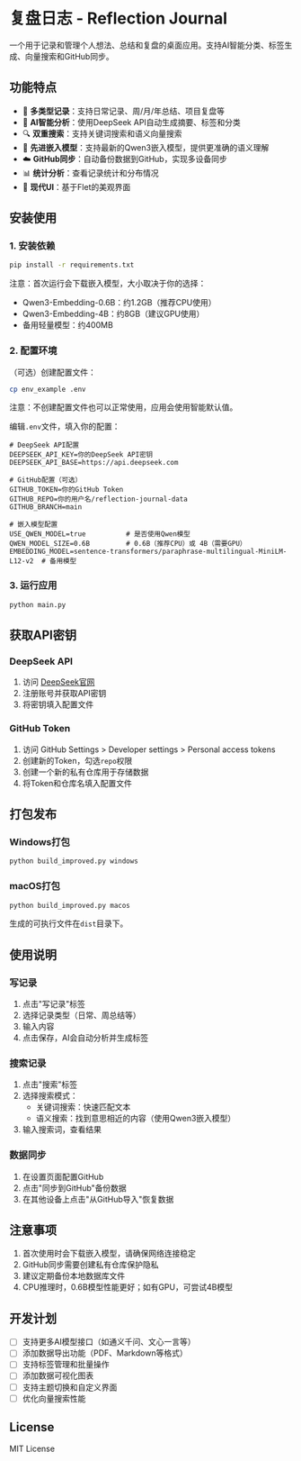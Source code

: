 # 复盘日志 - Reflection Journal

一个用于记录和管理个人想法、总结和复盘的桌面应用。支持AI智能分类、标签生成、向量搜索和GitHub同步。

## 功能特点

- 📝 **多类型记录**：支持日常记录、周/月/年总结、项目复盘等
- 🤖 **AI智能分析**：使用DeepSeek API自动生成摘要、标签和分类
- 🔍 **双重搜索**：支持关键词搜索和语义向量搜索
- 🚀 **先进嵌入模型**：支持最新的Qwen3嵌入模型，提供更准确的语义理解
- ☁️ **GitHub同步**：自动备份数据到GitHub，实现多设备同步
- 📊 **统计分析**：查看记录统计和分布情况
- 🎨 **现代UI**：基于Flet的美观界面

## 安装使用

### 1. 安装依赖

```bash
pip install -r requirements.txt
```

注意：首次运行会下载嵌入模型，大小取决于你的选择：
- Qwen3-Embedding-0.6B：约1.2GB（推荐CPU使用）
- Qwen3-Embedding-4B：约8GB（建议GPU使用）
- 备用轻量模型：约400MB

### 2. 配置环境

（可选）创建配置文件：

```bash
cp env_example .env
```

注意：不创建配置文件也可以正常使用，应用会使用智能默认值。

编辑`.env`文件，填入你的配置：

```env
# DeepSeek API配置
DEEPSEEK_API_KEY=你的DeepSeek API密钥
DEEPSEEK_API_BASE=https://api.deepseek.com

# GitHub配置（可选）
GITHUB_TOKEN=你的GitHub Token
GITHUB_REPO=你的用户名/reflection-journal-data
GITHUB_BRANCH=main

# 嵌入模型配置
USE_QWEN_MODEL=true          # 是否使用Qwen模型
QWEN_MODEL_SIZE=0.6B         # 0.6B（推荐CPU）或 4B（需要GPU）
EMBEDDING_MODEL=sentence-transformers/paraphrase-multilingual-MiniLM-L12-v2  # 备用模型
```

### 3. 运行应用

```bash
python main.py
```


## 获取API密钥

### DeepSeek API
1. 访问 [DeepSeek官网](https://platform.deepseek.com/)
2. 注册账号并获取API密钥
3. 将密钥填入配置文件

### GitHub Token
1. 访问 GitHub Settings > Developer settings > Personal access tokens
2. 创建新的Token，勾选`repo`权限
3. 创建一个新的私有仓库用于存储数据
4. 将Token和仓库名填入配置文件

## 打包发布

### Windows打包

```bash
python build_improved.py windows
```

### macOS打包

```bash
python build_improved.py macos
```

生成的可执行文件在`dist`目录下。

## 使用说明

### 写记录
1. 点击"写记录"标签
2. 选择记录类型（日常、周总结等）
3. 输入内容
4. 点击保存，AI会自动分析并生成标签

### 搜索记录
1. 点击"搜索"标签
2. 选择搜索模式：
   - 关键词搜索：快速匹配文本
   - 语义搜索：找到意思相近的内容（使用Qwen3嵌入模型）
3. 输入搜索词，查看结果

### 数据同步
1. 在设置页面配置GitHub
2. 点击"同步到GitHub"备份数据
3. 在其他设备上点击"从GitHub导入"恢复数据



## 注意事项

1. 首次使用时会下载嵌入模型，请确保网络连接稳定
2. GitHub同步需要创建私有仓库保护隐私
3. 建议定期备份本地数据库文件
4. CPU推理时，0.6B模型性能更好；如有GPU，可尝试4B模型

## 开发计划

- [ ] 支持更多AI模型接口（如通义千问、文心一言等）
- [ ] 添加数据导出功能（PDF、Markdown等格式）
- [ ] 支持标签管理和批量操作
- [ ] 添加数据可视化图表
- [ ] 支持主题切换和自定义界面
- [ ] 优化向量搜索性能

## License

MIT License 
